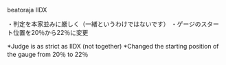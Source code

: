 beatoraja IIDX

・判定を本家並みに厳しく（一緒というわけではないです）
・ゲージのスタート位置を20％から22％に変更

*Judge is as strict as IIDX (not together)
*Changed the starting position of the gauge from 20％ to 22％
